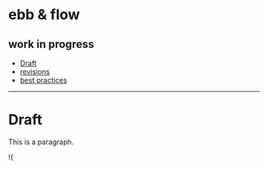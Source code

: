 # ebb & flow
## work in progress

- [Draft](#draft)
- [revisions](#revision)
- [best practices](best-practices)

- - -

 # Draft
 
 This is a paragraph.
 
 !{
